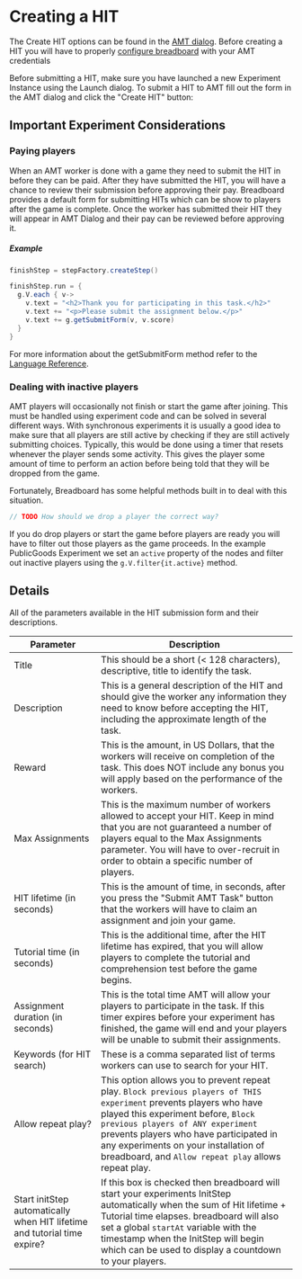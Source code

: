# Creating a HIT 
The Create HIT options can be found in the [AMT dialog](The-AMT-Assignments-Dialog). Before creating a HIT you will have to properly [configure breadboard](Configuring-breadboard) with your AMT credentials

Before submitting a HIT, make sure you have launched a new Experiment Instance using the Launch dialog. To submit a HIT to AMT fill out the form in the AMT dialog and click the "Create HIT" button:

## Important Experiment Considerations

### Paying players
When an AMT worker is done with a game they need to submit the HIT in before they can be paid. After they have submitted the HIT, you will have a chance to review their submission before approving their pay. Breadboard provides a default form for submitting HITs which can be show to players after the game is complete. Once the worker has submitted their HIT they will appear in AMT Dialog and their pay can be reviewed before approving it.
##### Example
```groovy
finishStep = stepFactory.createStep()

finishStep.run = {
  g.V.each { v->
    v.text = "<h2>Thank you for participating in this task.</h2>"
    v.text += "<p>Please submit the assignment below.</p>"
    v.text += g.getSubmitForm(v, v.score)
  }
}
```

For more information about the getSubmitForm method refer to the [Language Reference](../../scripting/language-reference.md#g-getsubmitform-player-bonus-reason-sandbox-comments).


### Dealing with inactive players
AMT players will occasionally not finish or start the game after joining. This must be handled using experiment code and can be solved in several different ways. With synchronous experiments it is usually a good idea to make sure that all players are still active by checking if they are still actively submitting choices. Typically, this would be done using a timer that resets whenever the player sends some activity. This gives the player some amount of time to perform an action before being told that they will be dropped from the game.

Fortunately, Breadboard has some helpful methods built in to deal with this situation.

```groovy
// TODO How should we drop a player the correct way?
```

If you do drop players or start the game before players are ready you will have to filter out those players as the game proceeds. In the example PublicGoods Experiment we set an `active` property of the nodes and filter out inactive players using the `g.V.filter{it.active}` method.

## Details
All of the parameters available in the HIT submission form and their descriptions.

| Parameter                        | Description |
|----------------------------------|-------------|
| Title                            | This should be a short (< 128 characters), descriptive, title to identify the task. | 
| Description                      | This is a general description of the HIT and should give the worker any information they need to know before accepting the HIT, including the approximate length of the task. |
| Reward                           | This is the amount, in US Dollars, that the workers will receive on completion of the task. This does NOT include any bonus you will apply based on the performance of the workers. |
| Max Assignments                  | This is the maximum number of workers allowed to accept your HIT. Keep in mind that you are not guaranteed a number of players equal to the Max Assignments parameter. You will have to over-recruit in order to obtain a specific number of players.|
| HIT lifetime (in seconds)        | This is the amount of time, in seconds, after you press the "Submit AMT Task" button that the workers will have to claim an assignment and join your game. |
| Tutorial time (in seconds)       | This is the additional time, after the HIT lifetime has expired, that you will allow players to complete the tutorial and comprehension test before the game begins. | 
| Assignment duration (in seconds) | This is the total time AMT will allow your players to participate in the task. If this timer expires before your experiment has finished, the game will end and your players will be unable to submit their assignments. | 
| Keywords (for HIT search)        | These is a comma separated list of terms workers can use to search for your HIT. |
| Allow repeat play?               | This option allows you to prevent repeat play. ```Block previous players of THIS experiment``` prevents players who have played this experiment before, ```Block previous players of ANY experiment``` prevents players who have participated in any experiments on your installation of breadboard, and ```Allow repeat play``` allows repeat play. |
| Start initStep automatically when HIT lifetime and tutorial time expire? | If this box is checked then breadboard will start your experiments InitStep automatically when the sum of Hit lifetime + Tutorial time elapses. breadboard will also set a global `startAt` variable with the timestamp when the InitStep will begin which can be used to display a countdown to your players. |
